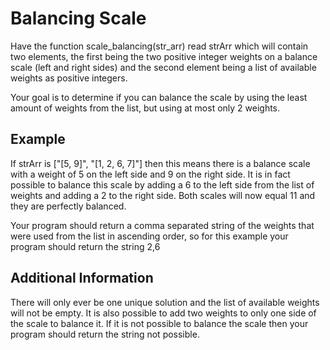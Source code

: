 # Balancing Scale

Have the function scale_balancing(str_arr) read strArr which will contain two elements, the first being the two positive integer weights on a balance scale (left and right sides) and the second element being a list of available weights as positive integers.

Your goal is to determine if you can balance the scale by using the least amount of weights from the list, but using at most only 2 weights.

## Example

If strArr is ["[5, 9]", "[1, 2, 6, 7]"] then this means there is a balance scale with a weight of 5 on the left side and 9 on the right side. It is in fact possible to balance this scale by adding a 6 to the left side from the list of weights and adding a 2 to the right side. Both scales will now equal 11 and they are perfectly balanced.

Your program should return a comma separated string of the weights that were used from the list in ascending order, so for this example your program should return the string 2,6 

## Additional Information

There will only ever be one unique solution and the list of available weights will not be empty. It is also possible to add two weights to only one side of the scale to balance it. If it is not possible to balance the scale then your program should return the string not possible.

